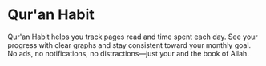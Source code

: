 # Qur'an Habit

Qur'an Habit helps you track pages read and time spent each day. See your progress with clear graphs and stay consistent toward your monthly goal. No ads, no notifications, no distractions—just your and the book of Allah.

